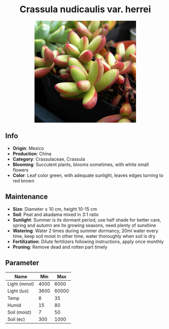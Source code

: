 <h1 align='center'>Crassula nudicaulis var. herrei</h1>
<p align="center">
    <img 
        align='center'
        width='320'
        src="../images/crassula nudicaulis var herrei.png" 
        alt='Crassula nudicaulis var. herrei' />
</p>

## Info

 - **Origin**: Mexico
 - **Production**: China
 - **Category**: Crassulaceae, Crassula
 - **Blooming**: Succulent plants, blooms sometimes, with white small flowers
 - **Color**: Leaf color green, with adequate sunlight, leaves edges turning to red brown

## Maintenance

 - **Size**: Diameter ≥ 10 cm, height 10-15 cm
 - **Soil**: Peat and akadama mixed in 3:1 ratio
 - **Sunlight**: Summer is its dormant period, use half shade for better care, spring and autumn are its growing seasons, need plenty of sunshine
 - **Watering**: Water 2 times during summer dormancy, 20ml water every time, keep soil moist in other time, water thoroughly when soil is dry
 - **Fertilization**: Dilute fertilizers following instructions, apply once monthly
 - **Pruning**: Remove dead and rotten part timely

## Parameter

| Name         | Min  | Max   |
|--------------|------|-------|
| Light (mmol) | 4000 | 6000  |
| Light (lux)  | 3600 | 60000 |
| Temp         | 8    | 35    |
| Humid        | 15   | 80    |
| Soil (moist) | 7   | 50    |
| Soil (ec)    | 300  | 1000  |